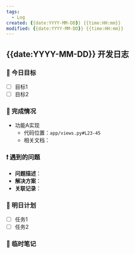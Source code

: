 ```yaml
---
tags:
  - Log
created: {{date:YYYY-MM-DD}} {{time:HH:mm}}
modified: {{date:YYYY-MM-DD}} {{time:HH:mm}}
---
```


## {{date:YYYY-MM-DD}} 开发日志

### 🎯 今日目标
- [ ] 目标1
- [ ] 目标2

### 📝 完成情况
- 功能A实现
  - 代码位置：`app/views.py#L23-45`
  - 相关文档：

### ❗ 遇到的问题
- **问题描述**：
- **解决方案**：
- **关联记录**：

### 🌱 明日计划
- [ ] 任务1
- [ ] 任务2

### 📌 临时笔记
```python

```

